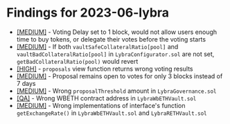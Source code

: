 # Findings for 2023-06-lybra 

- [[MEDIUM]]([MEDIUM]-Voting_Delay_set_to_1_block,_would_not_allow_users_enough_time_to_buy_tokens,_or_delegate_their_votes_before_the_voting_starts/README.md) - Voting Delay set to 1 block, would not allow users enough time to buy tokens, or delegate their votes before the voting starts
- [[MEDIUM]]([MEDIUM]-If_both_'vaultSafeCollateralRatio[pool]'_and_'vaultBadCollateralRatio[pool]'__in_'LybraConfigurator.sol'_are_not_set,_'getBadCollateralRatio(pool)'_would_revert/README.md) - If both `vaultSafeCollateralRatio[pool]` and `vaultBadCollateralRatio[pool]`  in `LybraConfigurator.sol` are not set, `getBadCollateralRatio(pool)` would revert
- [[HIGH]]([HIGH]-'proposals'_view_function_returns_wrong_voting_results/README.md) - `proposals` view function returns wrong voting results
- [[MEDIUM]]([MEDIUM]-Proposal_remains_open_to_votes_for_only_3_blocks_instead_of_7_days/README.md) - Proposal remains open to votes for only 3 blocks instead of 7 days
- [[MEDIUM]]([MEDIUM]-Wrong_'proposalThreshold'_amount_in_'LybraGovernance.sol'/README.md) - Wrong `proposalThreshold` amount in `LybraGovernance.sol`
- [[QA]]([QA]-Wrong_WBETH_contract_address_in_'LybraWbETHVault.sol'/README.md) - Wrong WBETH contract address in `LybraWbETHVault.sol`
- [[MEDIUM]]([MEDIUM]-Wrong_implementations_of_interface's_function_'getExchangeRate()'_in_'LybraWbETHVault.sol'_and_'LybraRETHVault.sol'/README.md) - Wrong implementations of interface's function `getExchangeRate()` in `LybraWbETHVault.sol` and `LybraRETHVault.sol`

